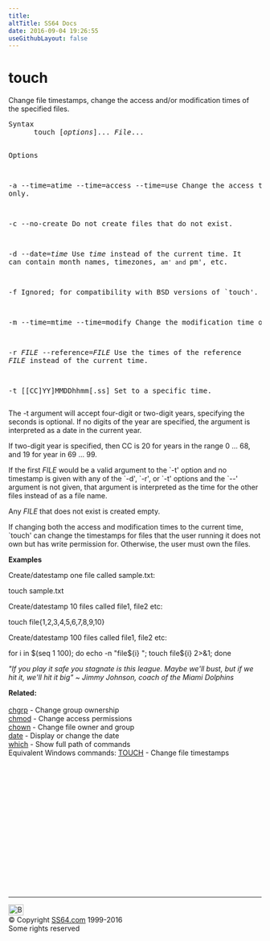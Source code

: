 ```yaml
---
title:
altTitle: SS64 Docs
date: 2016-09-04 19:26:55
useGithubLayout: false
---
```

<!-- #BeginLibraryItem "/Library/head_bash.lbi" --><!-- #EndLibraryItem --><h1>touch</h1> 
<p>Change file timestamps, change the access and/or modification 
times of the specified files.</p>
<pre>Syntax
      touch [<i>options</i>]... <i>File</i>...

Options

-a
--time=atime
--time=access
--time=use
     Change the access time only.

-c
--no-create
     Do not create files that do not exist.

-d
--date=<i>time</i>
     Use <i>time</i> instead of the current time.  It can contain month names,
     timezones, `am' and `pm', etc.

-f   Ignored; for compatibility with BSD versions of `touch'.

-m
--time=mtime
--time=modify
     Change the modification time only.

-r <i>FILE</i>
--reference=<i>FILE</i>
     Use the times of the reference <i>FILE</i> instead of the current time.

-t [[CC]YY]MMDDhhmm[.ss]
     Set to a specific time.</pre>
<p>The -t  argument will accept four-digit or two-digit years, specifying the seconds is  optional. If no digits of the year are specified, the argument is
interpreted as a date in the current year. </p>
<p>If two-digit year is specified, then CC
is 20 for years in the range 0 ... 68, and 19 for year in 69 ...
99.  </p>
<p>If the first <i>FILE</i> would be a valid argument to the `-t' 
  option and no timestamp is given with any of the `-d', `-r', or `-t' options 
  and the `--' argument is not given, that argument is interpreted as the time 
  for the other files instead of as a file name. </p>
<p>Any <i>FILE</i> that does not exist is created empty. </p>
<p>If changing both the access and modification times to the current 
  time, `touch' can change the timestamps for files that the user running it does 
  not own but has write permission for. Otherwise, the user must own the files.</p>
<p><b>Examples</b></p>
<p>Create/datestamp one file called sample.txt:</p>
<p class="code">touch sample.txt</p>
<p>Create/datestamp 10 files called file1, file2 etc:</p>
<p class="code">touch file{1,2,3,4,5,6,7,8,9,10}</p>
<p class="code"><span class="body">Create/datestamp 100 files called file1, file2 etc:</span></p>
<p class="code">for i in $(seq 1 100); do echo -n "file${i} "; touch file${i} 2&gt;&amp;1; done</p>
<p class="quote"><i>"If you play it safe you stagnate is this league. Maybe we'll 
  bust, but if we hit it, we'll hit it big" ~ Jimmy 
  Johnson, coach of the Miami Dolphins</i></p>
<p><b>Related:</b><br>
<br>
<a href="chgrp.html">chgrp</a> - Change group ownership<br>
<a href="chmod.html">chmod</a> - Change access permissions<br>
<a href="chown.html">chown</a> - Change file owner and group<br>
<a href="date.html">date</a> - Display or change the date <br>
<a href="which.html">which</a> - Show full path of commands<br>
Equivalent Windows commands: 
<a href="../nt/touch.html">TOUCH</a> - Change file timestamps</p><!-- #BeginLibraryItem "/Library/foot_bash.lbi" --><p>
<!-- bash300 -->
<ins class="adsbygoogle" style="display:inline-block;width:300px;height:250px" data-ad-client="ca-pub-6140977852749469" data-ad-slot="4615356305"></ins>
<script>
(adsbygoogle = window.adsbygoogle || []).push({});
</script></p>
<hr>
<div id="bl" class="footer"><a href="touch.html#"><img src="../images/top.png" width="30" height="22" alt="Back to the Top"></a></div>
<div id="br" class="footer, tagline">© Copyright <a href="../index.html">SS64.com</a> 1999-2016<br>
Some rights reserved</div><!-- #EndLibraryItem -->

